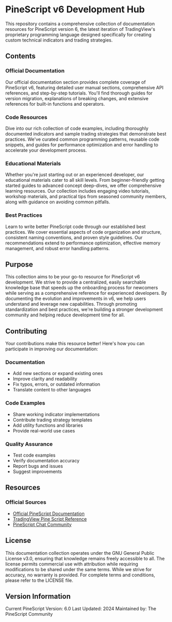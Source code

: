 # PineScript v6 Development Hub

This repository contains a comprehensive collection of documentation resources for PineScript version 6, the latest iteration of TradingView's proprietary programming language designed specifically for creating custom technical indicators and trading strategies.

## Contents

### Official Documentation
Our official documentation section provides complete coverage of PineScript v6, featuring detailed user manual sections, comprehensive API references, and step-by-step tutorials. You'll find thorough guides for version migration, explanations of breaking changes, and extensive references for built-in functions and operators.

### Code Resources
Dive into our rich collection of code examples, including thoroughly documented indicators and sample trading strategies that demonstrate best practices. We've curated common programming patterns, reusable code snippets, and guides for performance optimization and error handling to accelerate your development process.

### Educational Materials
Whether you're just starting out or an experienced developer, our educational materials cater to all skill levels. From beginner-friendly getting started guides to advanced concept deep-dives, we offer comprehensive learning resources. Our collection includes engaging video tutorials, workshop materials, and practical tips from seasoned community members, along with guidance on avoiding common pitfalls.

### Best Practices
Learn to write better PineScript code through our established best practices. We cover essential aspects of code organization and structure, consistent naming conventions, and proven style guidelines. Our recommendations extend to performance optimization, effective memory management, and robust error handling patterns.

## Purpose

This collection aims to be your go-to resource for PineScript v6 development. We strive to provide a centralized, easily searchable knowledge base that speeds up the onboarding process for newcomers while serving as a comprehensive reference for experienced developers. By documenting the evolution and improvements in v6, we help users understand and leverage new capabilities. Through promoting standardization and best practices, we're building a stronger development community and helping reduce development time for all.

## Contributing

Your contributions make this resource better! Here's how you can participate in improving our documentation:

### Documentation
- Add new sections or expand existing ones
- Improve clarity and readability
- Fix typos, errors, or outdated information
- Translate content to other languages

### Code Examples
- Share working indicator implementations
- Contribute trading strategy templates
- Add utility functions and libraries
- Provide real-world use cases

### Quality Assurance
- Test code examples
- Verify documentation accuracy
- Report bugs and issues
- Suggest improvements

## Resources

### Official Sources
- [Official PineScript Documentation](https://www.tradingview.com/pine-script-docs/en/v6/Introduction.html)
- [TradingView Pine Script Reference](https://www.tradingview.com/pine-script-reference/v6/)
- [PineScript Chat Community](https://www.tradingview.com/chat/#pine_script)

## License

This documentation collection operates under the GNU General Public License v3.0, ensuring that knowledge remains freely accessible to all. The license permits commercial use with attribution while requiring modifications to be shared under the same terms. While we strive for accuracy, no warranty is provided. For complete terms and conditions, please refer to the LICENSE file.

## Version Information

Current PineScript Version: 6.0
Last Updated: 2024
Maintained by: The PineScript Community
